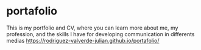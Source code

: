 # portafolio
This is my portfolio and CV, where you can learn more about me, my profession, and the skills I have for developing communication in differents medias https://rodriguez-valverde-julian.github.io/portafolio/
